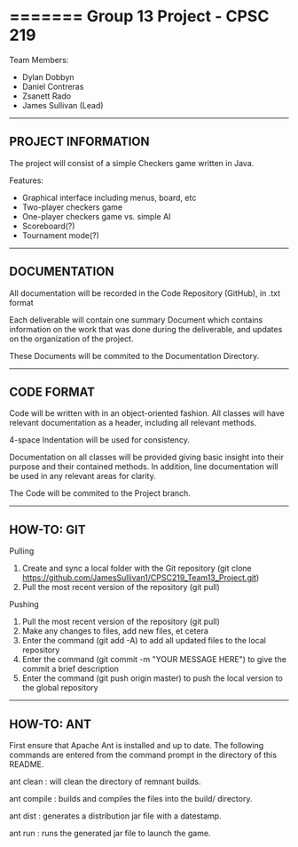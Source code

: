 =======
Group 13 Project - CPSC 219
=======

Team Members:
    <ul>
        <li>Dylan Dobbyn</li>
        <li>Daniel Contreras</li>
        <li>Zsanett Rado</li>
        <li>James Sullivan (Lead)</li>
    </ul>

-----
PROJECT INFORMATION
-----

  The project will consist of a simple Checkers game written in Java.
  <p>
  Features:
    <ul>
        <li>Graphical interface including menus, board, etc</li>
        <li>Two-player checkers game</li>
        <li>One-player checkers game vs. simple AI</li>
        <li>Scoreboard(?)</li>
        <li>Tournament mode(?)</li>
    </ul>
  
  
-----
DOCUMENTATION
-----

  All documentation will be recorded in the Code Repository (GitHub), in .txt format
  <p>
  Each deliverable will contain one summary Document which contains information on the work that was done
  during the deliverable, and updates on the organization of the project.
  <p>
  These Documents will be commited to the Documentation Directory.

-----
CODE FORMAT
-----

  Code will be written with in an object-oriented fashion. All classes will have relevant documentation as a header,
  including all relevant methods.
  <p>
  4-space Indentation will be used for consistency.
  <p>
  Documentation on all classes will be provided giving basic insight into their purpose and their contained methods.
  In addition, line documentation will be used in any relevant areas for clarity.
  <p>
  The Code will be commited to the Project branch.
  
-----
HOW-TO: GIT
-----

Pulling<p>
    <ol>
        <li>Create and sync a local folder with the Git repository (git clone https://github.com/JamesSullivan1/CPSC219_Team13_Project.git)</li>
        <li>Pull the most recent version of the repository (git pull)</li>
    </ol>

Pushing
    <ol>
        <li>Pull the most recent version of the repository (git pull)</li>
        <li>Make any changes to files, add new files, et cetera</li>
        <li>Enter the command (git add -A) to add all updated files to the local repository</li>
        <li>Enter the command (git commit -m "YOUR MESSAGE HERE") to give the commit a brief description</li>
        <li>Enter the command (git push origin master) to push the local version to the global repository</li>
    </ol>

-----
HOW-TO: ANT
-----

First ensure that Apache Ant is installed and up to date. The following commands are entered from the command prompt in the directory of this README.
<p>
ant clean : will clean the directory of remnant builds.<p>
ant compile : builds and compiles the files into the build/ directory. <p>
ant dist : generates a distribution jar file with a datestamp. <p>
ant run : runs the generated jar file to launch the game. <p>
